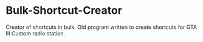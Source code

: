 # Bulk-Shortcut-Creator
Creator of shortcuts in bulk.
Old program written to create shortcuts for GTA III Custom radio station.
